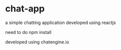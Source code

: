 # chat-app
a simple chatting application developed using reactjs

need to do npm install

developed using chatengine.io
